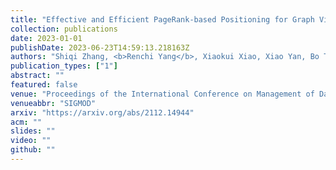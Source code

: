 ```yaml
---
title: "Effective and Efficient PageRank-based Positioning for Graph Visualization"
collection: publications
date: 2023-01-01
publishDate: 2023-06-23T14:59:13.218163Z
authors: "Shiqi Zhang, <b>Renchi Yang</b>, Xiaokui Xiao, Xiao Yan, Bo Tang"
publication_types: ["1"]
abstract: ""
featured: false
venue: "Proceedings of the International Conference on Management of Data"
venueabbr: "SIGMOD"
arxiv: "https://arxiv.org/abs/2112.14944"
acm: ""
slides: ""
video: ""
github: ""
---
```

